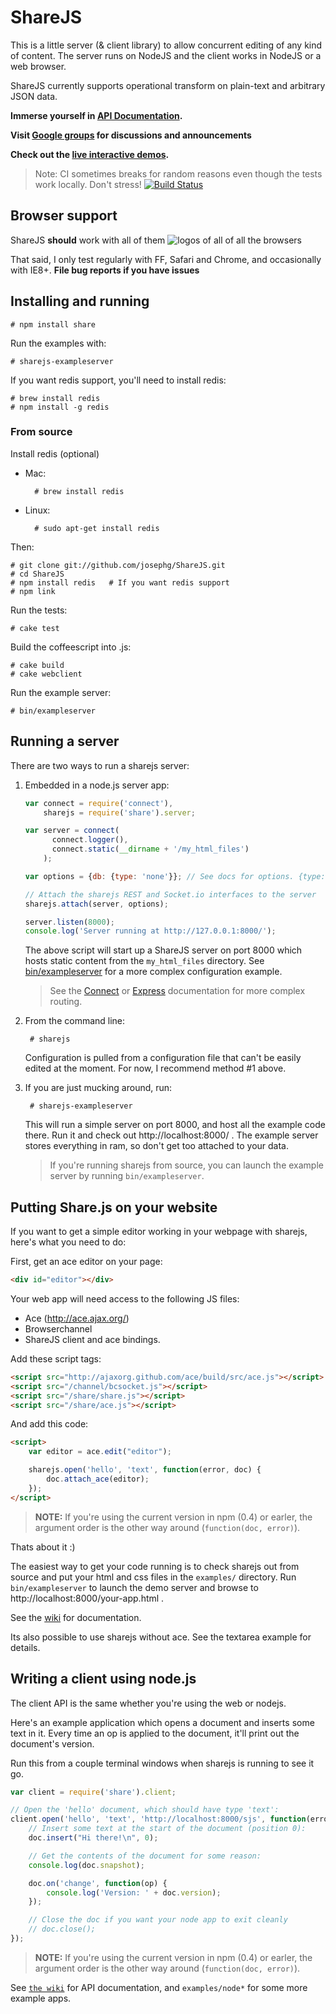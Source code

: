 ShareJS
=======

This is a little server (& client library) to allow concurrent editing of any kind of content. The server runs on NodeJS and the client works in NodeJS or a web browser.

ShareJS currently supports operational transform on plain-text and arbitrary JSON data.

**Immerse yourself in [API Documentation](https://github.com/josephg/ShareJS/wiki).**

**Visit [Google groups](https://groups.google.com/forum/?fromgroups#!forum/sharejs) for discussions and announcements**

**Check out the [live interactive demos](http://sharejs.org/).**

> Note: CI sometimes breaks for random reasons even though the tests work locally. Don't stress!
[![Build Status](https://secure.travis-ci.org/josephg/ShareJS.png)](http://travis-ci.org/josephg/ShareJS)


Browser support
---------------

ShareJS **should** work with all of them ![logos of all of all the browsers](http://twitter.github.com/bootstrap/assets/img/browsers.png)

That said, I only test regularly with FF, Safari and Chrome, and occasionally with IE8+. **File bug reports if you have issues**


Installing and running
----------------------

    # npm install share

Run the examples with:

    # sharejs-exampleserver

If you want redis support, you'll need to install redis:

    # brew install redis
    # npm install -g redis

### From source

Install redis (optional)
    
* Mac:

        # brew install redis

* Linux:
   
        # sudo apt-get install redis

Then:

    # git clone git://github.com/josephg/ShareJS.git
    # cd ShareJS
    # npm install redis   # If you want redis support
    # npm link

Run the tests:

    # cake test

Build the coffeescript into .js:

    # cake build
    # cake webclient

Run the example server:

    # bin/exampleserver

Running a server
----------------

There are two ways to run a sharejs server:

1. Embedded in a node.js server app:

    ```javascript
    var connect = require('connect'),
        sharejs = require('share').server;

    var server = connect(
          connect.logger(),
          connect.static(__dirname + '/my_html_files')
        );

    var options = {db: {type: 'none'}}; // See docs for options. {type: 'redis'} to enable persistance.

    // Attach the sharejs REST and Socket.io interfaces to the server
    sharejs.attach(server, options);

    server.listen(8000);
    console.log('Server running at http://127.0.0.1:8000/');
    ```
    The above script will start up a ShareJS server on port 8000 which hosts static content from the `my_html_files` directory. See [bin/exampleserver](https://github.com/josephg/ShareJS/blob/master/bin/exampleserver) for a more complex configuration example.

    > See the [Connect](http://senchalabs.github.com/connect/) or [Express](http://expressjs.com/) documentation for more complex routing.

2. From the command line:

        # sharejs
    Configuration is pulled from a configuration file that can't be easily edited at the moment. For now, I recommend method #1 above.

3. If you are just mucking around, run:

        # sharejs-exampleserver
  
    This will run a simple server on port 8000, and host all the example code there. Run it and check out http://localhost:8000/ . The example server stores everything in ram, so don't get too attached to your data.

    > If you're running sharejs from source, you can launch the example server by running `bin/exampleserver`.


Putting Share.js on your website
--------------------------------

If you want to get a simple editor working in your webpage with sharejs, here's what you need to do:

First, get an ace editor on your page:

```html
<div id="editor"></div>
```

Your web app will need access to the following JS files:

- Ace (http://ace.ajax.org/)
- Browserchannel
- ShareJS client and ace bindings.

Add these script tags:

```html
<script src="http://ajaxorg.github.com/ace/build/src/ace.js"></script>
<script src="/channel/bcsocket.js"></script>
<script src="/share/share.js"></script>
<script src="/share/ace.js"></script>
```

And add this code:

```html
<script>
    var editor = ace.edit("editor");

    sharejs.open('hello', 'text', function(error, doc) {
        doc.attach_ace(editor);
    });
</script>
```

> **NOTE:** If you're using the current version in npm (0.4) or earler, the argument order is the other way around (`function(doc, error)`).

Thats about it :)

The easiest way to get your code running is to check sharejs out from source and put your html and css files in the `examples/` directory. Run `bin/exampleserver` to launch the demo server and browse to http://localhost:8000/your-app.html .

See the [wiki](https://github.com/josephg/ShareJS/wiki) for documentation.

Its also possible to use sharejs without ace. See the textarea example for details.

Writing a client using node.js
------------------------------

The client API is the same whether you're using the web or nodejs.

Here's an example application which opens a document and inserts some text in it. Every time an op is applied to the document, it'll print out the document's version.

Run this from a couple terminal windows when sharejs is running to see it go.

```javascript
var client = require('share').client;

// Open the 'hello' document, which should have type 'text':
client.open('hello', 'text', 'http://localhost:8000/sjs', function(error, doc) {
    // Insert some text at the start of the document (position 0):
    doc.insert("Hi there!\n", 0);

    // Get the contents of the document for some reason:
    console.log(doc.snapshot);

    doc.on('change', function(op) {
        console.log('Version: ' + doc.version);
    });

    // Close the doc if you want your node app to exit cleanly
    // doc.close();
});
```

> **NOTE:** If you're using the current version in npm (0.4) or earler, the argument order is the other way around (`function(doc, error)`).

See [`the wiki`](https://github.com/josephg/ShareJS/wiki) for API documentation, and `examples/node*` for some more example apps.


